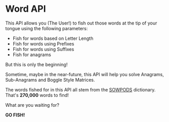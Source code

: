# Word API

This API allows you (The User!) to fish out those words at the tip of your tongue using the following parameters:

- Fish for words based on Letter Length
- Fish for words using Prefixes
- Fish for words using Suffixes
- Fish for anagrams

But this is only the beginning! 

Sometime, maybe in the near-future, this API will help you solve Anagrams, Sub-Anagrams and Boggle Style Matrices.

The words fished for in this API all stem from the [SOWPODS](https://en.wikipedia.org/wiki/Collins_Scrabble_Words) dictionary. That's **270,000** words to find!

What are you waiting for?

**GO FISH!**
